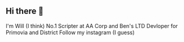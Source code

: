 ## Hi there 👋
I'm Will (I think)
No.1 Scripter at AA Corp and Ben's LTD 
Devloper for Primovia and District
Follow my instagram (I guess)
<!--
**glimmercharger/glimmercharger** is a ✨ _special_ ✨ repository because its `README.md` (this file) appears on your GitHub profile.

Here are some ideas to get you started:

- 🔭 I’m currently working on ...
- 🌱 I’m currently learning ...
- 👯 I’m looking to collaborate on ...
- 🤔 I’m looking for help with ...
- 💬 Ask me about ...
- 📫 How to reach me: ...
- 😄 Pronouns: ...
- ⚡ Fun fact: ...
-->
